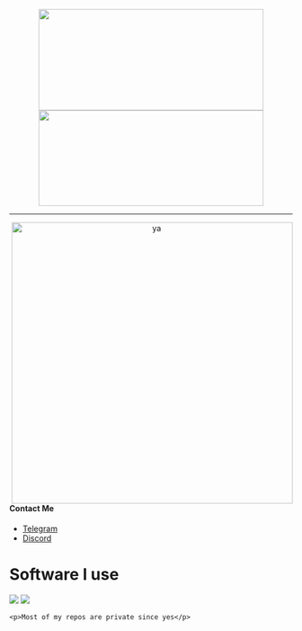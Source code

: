 <p align="center">
    <img height="180em" src="https://github-readme-stats.vercel.app/api?username=Daybreak-keks&show_icons=true&theme=dracula&count_private=true&show_icons=true&include_all_commits=true" width="400" height="500"/>
    <img height="170em" src="https://github-readme-stats.vercel.app/api/top-langs/?username=Daybreak-keks&layout=compact&theme=dracula" width="400" height="500"/>
</p>

---

<p align="center">
    <img alt="ya" src="https://cdn.discordapp.com/attachments/826052184713723917/848080274361286676/marchss.gif" align="right" width="500" height="500"/>
</p>


#### Contact Me
* [Telegram](https://t.me/Kabion)
* [Discord](https://discords.com/bio/p/daybreak)

<p align="center">
    <h1>Software I use</h1>
    <img src="https://img.shields.io/badge/-PyCharm-7230b5">
    <img src="https://img.shields.io/badge/-VSCodium-7230b5">

    
    
    <p>Most of my repos are private since yes</p>
</p>


